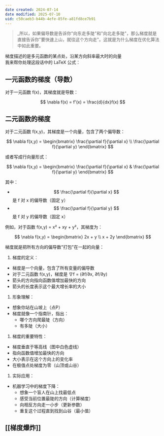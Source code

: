 ```yaml
---
date created: 2024-07-14
date modified: 2025-07-10
uid: c50caeb3-b44b-4efe-85fe-a81fd8ce7b91
---
```

> _所以，如果偏导数是告诉你"向东走多陡"和"向北走多陡"，那么梯度就是直接告诉你"要快速上山，就往这个方向走"。这就是为什么梯度在优化算法中如此重要。

梯度描述的是多元函数的某点处，沿某方向斜率最大时的向量  
我来帮你处理这段话中的 LaTeX 公式：

## 一元函数的梯度（导数）

对于一元函数 f(x)，其梯度就是导数：

$$ \nabla f(x) = f'(x) = \frac{d}{dx}f(x) $$

## 二元函数的梯度

对于二元函数 f(x,y)，其梯度是一个向量，包含了两个偏导数：

$$ \nabla f(x,y) = \begin{bmatrix} 
\frac{\partial f}{\partial x} \\
\frac{\partial f}{\partial y}
\end{bmatrix} $$ 

或者写成行向量形式：

$$ \nabla f(x,y) = \begin{bmatrix} 
\frac{\partial f}{\partial x} & \frac{\partial f}{\partial y}
\end{bmatrix} $$

其中：
- $$ \frac{\partial f}{\partial x} $$ 是 f 对 x 的偏导数（固定 y）
- $$ \frac{\partial f}{\partial y} $$ 是 f 对 y 的偏导数（固定 x）

例如，对于函数 f(x,y) = x² + xy + y²，其梯度为：

$$ \nabla f(x,y) = \begin{bmatrix} 
2x + y \\
x + 2y
\end{bmatrix} $$




梯度就是把所有方向的偏导数"打包"在一起的向量：

1. 梯度的定义：
- 梯度是一个向量，包含了所有变量的偏导数
- 对于二元函数 f(x,y)，梯度是 ∇f = (∂f/∂x, ∂f/∂y)
- 箭头的方向指向函数值增加最快的方向
- 箭头的长度表示这个最大增长率的大小

1. 形象理解：
- 想象你站在山坡上（点P）
- 梯度就像一个指南针，指出：
  - 哪个方向爬最陡（方向）
  - 有多陡（大小）

1. 梯度的重要特性：
- 梯度垂直于等高线（图中白色虚线）
- 指向函数值增加最快的方向
- 大小表示在这个方向上的变化率
- 在极值点处梯度为零（山顶或山谷）

1. 实际应用：
- 机器学习中的梯度下降：
  - 想象一个盲人在山上找最低点
  - 感受当前位置最陡的方向（计算梯度）
  - 向相反方向走一小步（更新参数）
  - 重复这个过程直到找到山谷（最小值）
## [[梯度爆炸]]
